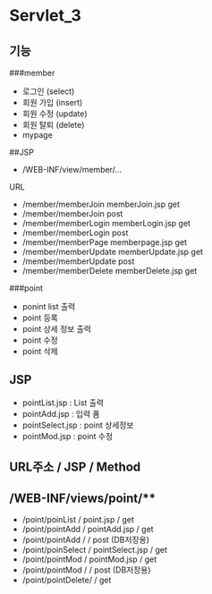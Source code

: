 # Servlet_3
 
## 기능

###member
- 로그인 (select)
- 회원 가입 (insert)
- 회원 수정 (update)
- 회원 탈퇴 (delete)
- mypage 

##JSP
- /WEB-INF/view/member/...

URL
- /member/memberJoin		memberJoin.jsp		 get
- /member/memberJoin							 post
- /member/memberLogin		memberLogin.jsp		 get
- /member/memberLogin							 post
- /member/memberPage		memberpage.jsp		 get
- /member/memberUpdate	memberUpdate.jsp	 get
- /member/memberUpdate						 post
- /member/memberDelete	memberDelete.jsp	 get

###point
- ponint list 출력
- point 등록
- point 상세 정보 출력
- point 수정
- point 삭제

## JSP
- pointList.jsp		: List 출력
- pointAdd.jsp		: 입력 폼
- pointSelect.jsp	: point 상세정보
- pointMod.jsp		: point 수정

## 		URL주소		/		JSP			/	Method
##	/WEB-INF/views/point/**
- /point/poinList	/	point.jsp		/	get
- /point/pointAdd	/	pointAdd.jsp	/	get
- /point/pointAdd	/	 				/	post	(DB저장용)
- /point/poinSelect	/	pointSelect.jsp	/	get
- /point/pointMod	/	pointMod.jsp	/	get
- /point/pointMod	/	 				/	post	(DB저장용)
- /point/pointDelete/					/	get

